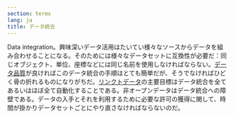 ```yaml
---
section: terms
lang: ja
title: データ統合
---
```


Data integration。興味深いデータ活用はたいてい様々なソースからデータを組み合わせることになる。そのためには様々なデータセットに互換性が必要だ：同じオブジェクト、単位、座標などには同じ名前を使用しなければならない。[データ品質](/glossary/ja/terms/data-quality/)が良ければこのデータ統合の手順はとても簡単だが、そうでなければひどく骨の折れるものになりがちだ。[リンクトデータ](/glossary/ja/terms/linked-data/)の主要目標はデータ統合を全てあるいはほぼ全て自動化することである。非オープンデータはデータ統合への障壁である。データの入手とそれを利用するために必要な許可の獲得に関して、時間が掛かりデータセットごとにやり直さなければならないのだ。
